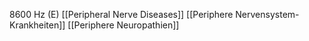 8600 Hz (E)
[[Peripheral Nerve Diseases]]
[[Periphere Nervensystem-Krankheiten]]
[[Periphere Neuropathien]]